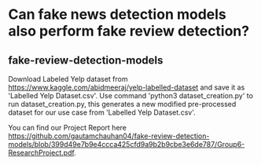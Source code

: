 # Can fake news detection models also perform fake review detection?
## fake-review-detection-models

Download Labeled Yelp dataset from https://www.kaggle.com/abidmeeraj/yelp-labelled-dataset and save it as 'Labelled Yelp Dataset.csv'.
Use command 'python3 dataset_creation.py' to run dataset_creation.py, this generates a new modified pre-processed dataset for our use case from 'Labelled Yelp Dataset.csv'.

You can find our Project Report here https://github.com/gautamchauhan04/fake-review-detection-models/blob/399d49e7b9e4ccca425cfd9a9b2b9cbe3e6de787/Group6-ResearchProject.pdf.
